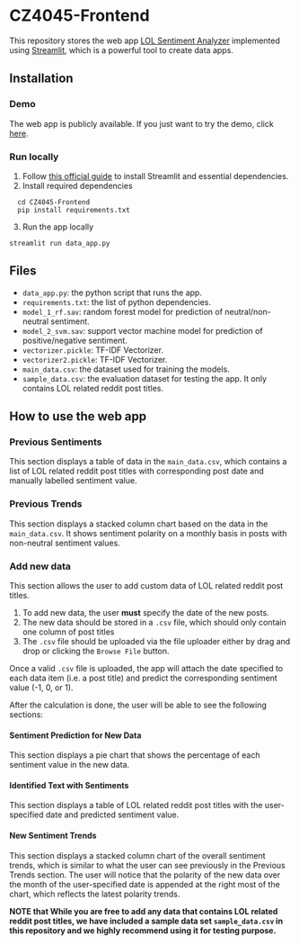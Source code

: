# CZ4045-Frontend

This repository stores the web app [LOL Sentiment Analyzer](https://song0180-cz4045-frontend-data-app-e1utyw.streamlit.app/) implemented using [Streamlit](https://streamlit.io/), which is a powerful tool to create data apps.

## Installation

### Demo

The web app is publicly available. If you just want to try the demo, click [here](https://song0180-cz4045-frontend-data-app-e1utyw.streamlit.app/).

### Run locally

1. Follow [this official guide](https://docs.streamlit.io/library/get-started/installation) to install Streamlit and essential dependencies.
2. Install required dependencies

```shell
  cd CZ4045-Frontend
  pip install requirements.txt
```

3. Run the app locally

```shell
streamlit run data_app.py
```

## Files

- `data_app.py`: the python script that runs the app.
- `requirements.txt`: the list of python dependencies.
- `model_1_rf.sav`: random forest model for prediction of neutral/non-neutral sentiment.
- `model_2_svm.sav`: support vector machine model for prediction of positive/negative sentiment.
- `vectorizer.pickle`: TF-IDF Vectorizer.
- `vectorizer2.pickle`: TF-IDF Vectorizer.
- `main_data.csv`: the dataset used for training the models.
- `sample_data.csv`: the evaluation dataset for testing the app. It only contains LOL related reddit post titles.

## How to use the web app

### Previous Sentiments

This section displays a table of data in the `main_data.csv`, which contains a list of LOL related reddit post titles with corresponding post date and manually labelled sentiment value.

### Previous Trends

This section displays a stacked column chart based on the data in the `main_data.csv`. It shows sentiment polarity on a monthly basis in posts with non-neutral sentiment values.

### Add new data

This section allows the user to add custom data of LOL related reddit post titles.

1. To add new data, the user **must** specify the date of the new posts.
1. The new data should be stored in a `.csv` file, which should only contain one column of post titles
1. The `.csv` file should be uploaded via the file uploader either by drag and drop or clicking the `Browse File` button.

Once a valid `.csv` file is uploaded, the app will attach the date specified to each data item (i.e. a post title) and predict the corresponding sentiment value (-1, 0, or 1).

After the calculation is done, the user will be able to see the following sections:

#### Sentiment Prediction for New Data

This section displays a pie chart that shows the percentage of each sentiment value in the new data.

#### Identified Text with Sentiments

This section displays a table of LOL related reddit post titles with the user-specified date and predicted sentiment value.

#### New Sentiment Trends

This section displays a stacked column chart of the overall sentiment trends, which is similar to what the user can see previously in the Previous Trends section. The user will notice that the polarity of the new data over the month of the user-specified date is appended at the right most of the chart, which reflects the latest polarity trends.

**NOTE that While you are free to add any data that contains LOL related reddit post titles, we have included a sample data set `sample_data.csv` in this repository and we highly recommend using it for testing purpose.**
